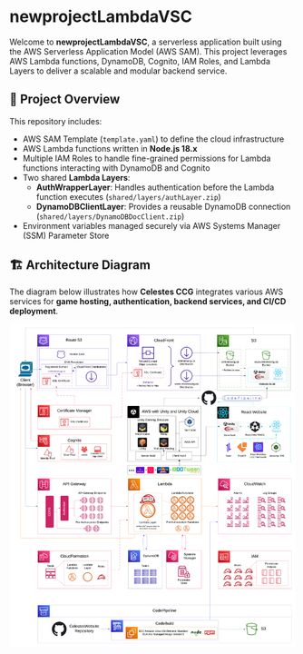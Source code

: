 # newprojectLambdaVSC

Welcome to **newprojectLambdaVSC**, a serverless application built using the AWS Serverless Application Model (AWS SAM). This project leverages AWS Lambda functions, DynamoDB, Cognito, IAM Roles, and Lambda Layers to deliver a scalable and modular backend service.

## 🚀 Project Overview

This repository includes:
- AWS SAM Template (`template.yaml`) to define the cloud infrastructure
- AWS Lambda functions written in **Node.js 18.x**
- Multiple IAM Roles to handle fine-grained permissions for Lambda functions interacting with DynamoDB and Cognito
- Two shared **Lambda Layers**:
  - **AuthWrapperLayer**: Handles authentication before the Lambda function executes (`shared/layers/authLayer.zip`)
  - **DynamoDBClientLayer**: Provides a reusable DynamoDB connection (`shared/layers/DynamoDBDocClient.zip`)
- Environment variables managed securely via AWS Systems Manager (SSM) Parameter Store
## 🏗️ Architecture Diagram  

The diagram below illustrates how **Celestes CCG** integrates various AWS services for **game hosting, authentication, backend services, and CI/CD deployment**.  

![Celestes CCG Architecture](CloudArchitecture.png)

